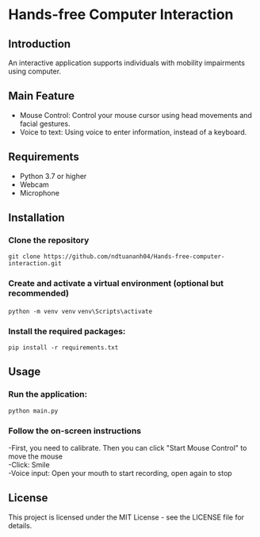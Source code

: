 # Hands-free Computer Interaction
## Introduction
An interactive application supports individuals with mobility impairments using computer. 
## Main Feature
- Mouse Control: Control your mouse cursor using head movements and facial gestures.
- Voice to text: Using voice to enter information, instead of a keyboard.
## Requirements
- Python 3.7 or higher
- Webcam
- Microphone
## Installation
### Clone the repository
``` git clone https://github.com/ndtuananh04/Hands-free-computer-interaction.git ```
### Create and activate a virtual environment (optional but recommended)
``` python -m venv venv ```
```venv\Scripts\activate ```
### Install the required packages: ###
``` pip install -r requirements.txt ```
## Usage
### Run the application:
``` python main.py ```
### Follow the on-screen instructions
-First, you need to calibrate. Then you can click "Start Mouse Control" to move the mouse  
-Click: Smile  
-Voice input: Open your mouth to start recording, open again to stop
## License
This project is licensed under the MIT License - see the LICENSE file for details.
